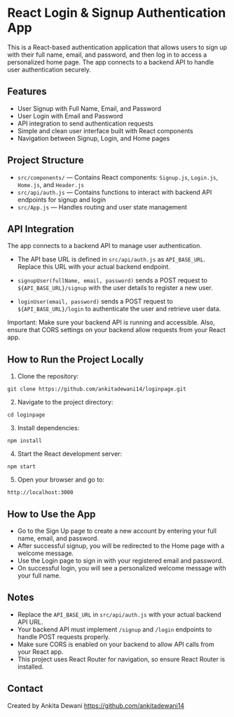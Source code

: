 # React Login & Signup Authentication App

This is a React-based authentication application that allows users to  sign up  with their full name, email, and password, and then  log in  to access a personalized home page. The app connects to a backend API to handle user authentication securely.



## Features

* User Signup with Full Name, Email, and Password
* User Login with Email and Password
* API integration to send authentication requests
* Simple and clean user interface built with React components
* Navigation between Signup, Login, and Home pages



## Project Structure

* `src/components/` — Contains React components: `Signup.js`, `Login.js`, `Home.js`, and `Header.js`
* `src/api/auth.js` — Contains functions to interact with backend API endpoints for signup and login
* `src/App.js` — Handles routing and user state management


## API Integration

The app connects to a backend API to manage user authentication.

* The API base URL is defined in `src/api/auth.js` as `API_BASE_URL`. Replace this URL with your actual backend endpoint.

* `signupUser(fullName, email, password)` sends a POST request to `${API_BASE_URL}/signup` with the user details to register a new user.

* `loginUser(email, password)` sends a POST request to `${API_BASE_URL}/login` to authenticate the user and retrieve user data.

 Important:  Make sure your backend API is running and accessible. Also, ensure that CORS settings on your backend allow requests from your React app.



## How to Run the Project Locally

1.  Clone the repository: 

   ```
   git clone https://github.com/ankitadewani14/loginpage.git
   ```

2.  Navigate to the project directory: 

   ```
   cd loginpage
   ```

3.  Install dependencies: 

   ```
   npm install
   ```

4.  Start the React development server: 

   ```
   npm start
   ```

5.  Open your browser and go to: 

   ```
   http://localhost:3000
   ```


## How to Use the App

* Go to the  Sign Up  page to create a new account by entering your full name, email, and password.
* After successful signup, you will be redirected to the  Home  page with a welcome message.
* Use the  Login  page to sign in with your registered email and password.
* On successful login, you will see a personalized welcome message with your full name.


## Notes

* Replace the `API_BASE_URL` in `src/api/auth.js` with your actual backend API URL.
* Your backend API must implement `/signup` and `/login` endpoints to handle POST requests properly.
* Make sure CORS is enabled on your backend to allow API calls from your React app.
* This project uses React Router for navigation, so ensure React Router is installed.



## Contact

Created by Ankita Dewani
https://github.com/ankitadewani14
 
